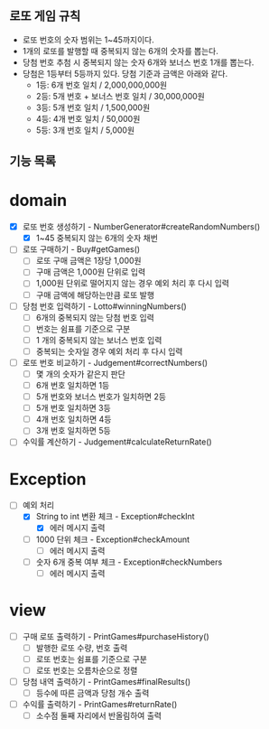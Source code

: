 ## 로또 게임 규칙
- 로또 번호의 숫자 범위는 1~45까지이다.
- 1개의 로또를 발행할 때 중복되지 않는 6개의 숫자를 뽑는다.
- 당첨 번호 추첨 시 중복되지 않는 숫자 6개와 보너스 번호 1개를 뽑는다.
- 당첨은 1등부터 5등까지 있다. 당첨 기준과 금액은 아래와 같다.
    - 1등: 6개 번호 일치 / 2,000,000,000원
    - 2등: 5개 번호 + 보너스 번호 일치 / 30,000,000원
    - 3등: 5개 번호 일치 / 1,500,000원
    - 4등: 4개 번호 일치 / 50,000원
    - 5등: 3개 번호 일치 / 5,000원


## 기능 목록
# domain
- [x] 로또 번호 생성하기 - NumberGenerator#createRandomNumbers()
  - [x] 1~45 중복되지 않는 6개의 숫자 채번

- [ ] 로또 구매하기 - Buy#getGames()
  - [ ] 로또 구매 금액은 1장당 1,000원
  - [ ] 구매 금액은 1,000원 단위로 입력
  - [ ] 1,000원 단위로 떨어지지 않는 경우 예외 처리 후 다시 입력
  - [ ] 구매 금액에 해당하는만큼 로또 발행

- [ ] 당첨 번호 입력하기 - Lotto#winningNumbers()
  - [ ] 6개의 중복되지 않는 당첨 번호 입력
  - [ ] 번호는 쉼표를 기준으로 구분
  - [ ] 1 개의 중복되지 않는 보너스 번호 입력
  - [ ] 중복되는 숫자일 경우 예외 처리 후 다시 입력

- [ ] 로또 번호 비교하기 - Judgement#correctNumbers()
  - [ ] 몇 개의 숫자가 같은지 판단
  - [ ] 6개 번호 일치하면 1등
  - [ ] 5개 번호와 보너스 번호가 일치하면 2등
  - [ ] 5개 번호 일치하면 3등
  - [ ] 4개 번호 일치하면 4등
  - [ ] 3개 번호 일치하면 5등

- [ ] 수익률 계산하기 - Judgement#calculateReturnRate()

# Exception
- [ ] 예외 처리
  - [x] String to int 변환 체크 - Exception#checkInt
    - [x] 에러 메시지 출력
  - [ ] 1000 단위 체크 - Exception#checkAmount
    - [ ] 에러 메시지 출력
  - [ ] 숫자 6개 중복 여부 체크 - Exception#checkNumbers
    - [ ] 에러 메시지 출력

# view
- [ ] 구매 로또 출력하기 - PrintGames#purchaseHistory()
  - [ ] 발행한 로또 수량, 번호 출력
  - [ ] 로또 번호는 쉼표를 기준으로 구분
  - [ ] 로또 번호는 오름차순으로 정렬

- [ ] 당첨 내역 출력하기 - PrintGames#finalResults()
  - [ ] 등수에 따른 금액과 당첨 개수 출력

- [ ] 수익률 출력하기 - PrintGames#returnRate()
  - [ ] 소수점 둘째 자리에서 반올림하여 출력